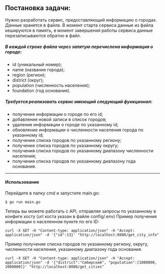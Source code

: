 ## Постановка задачи:
Нужно разработать сервис, предоставляющий информацию о городах. Данные хранятся в файле. В момент старта сервиса данные из файла кешируются в память, в момент завершения работы сервиса данные перезаписываются обратно в файл.

##### В каждой строке файла через запятую перечислена информация о городе:

- id (уникальный номер);
- name (название города);
- region (регион);
- district (округ);
- population (численность населения);
- foundation (год основания).


##### Требуется реализовать сервис имеющий следующий функционал:

- получение информации о городе по его id;
- добавление новой записи в список городов;
- удаление информации о городе по указанному id;
- обновление информации о численности населения города по указанному id;
- получение списка городов по указанному региону;
- получение списка городов по указанному округу;
- получения списка городов по указанному диапазону численности населения;
- получения списка городов по указанному диапазону года основания.

---------------------

#### Использование
Перейдите в папку cmd и запустите main.go:

`$ go run main.go`


Теперь вы можете работать с API, отправляя запросы по указанному в конфиге хосту (url хоста указан в файле config/.env)
Пример получения информации о населенном пункте по его ID:

`curl -X GET -H "Content-type: application/json" -H "Accept: application/json" -d '{"id":13}' "http://localhost:8080/get_city_info"`

Пример получение списка городов по указанному региону, округу, численности населения, указанному диапазону года основания.

`curl -X GET -H "Content-type: application/json" -H "Accept: application/json" -d '{"district":"Сибирский", "population":[1000000, 2000000]}' "http://localhost:8080/get_cities"`